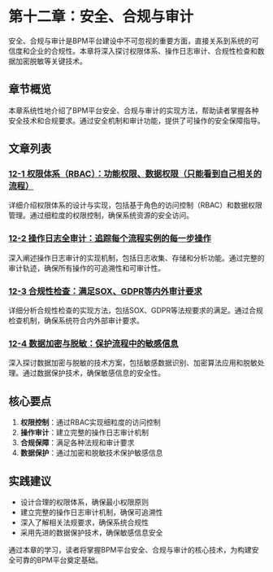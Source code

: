 # 第十二章：安全、合规与审计

安全、合规与审计是BPM平台建设中不可忽视的重要方面，直接关系到系统的可信度和企业的合规性。本章将深入探讨权限体系、操作日志审计、合规性检查和数据加密脱敏等关键技术。

## 章节概览

本章系统性地介绍了BPM平台安全、合规与审计的实现方法，帮助读者掌握各种安全技术和合规要求。通过安全机制和审计功能，提供了可操作的安全保障指导。

## 文章列表

### [12-1 权限体系（RBAC）：功能权限、数据权限（只能看到自己相关的流程）](1-12-1-permission-system-design.md)
详细介绍权限体系的设计与实现，包括基于角色的访问控制（RBAC）和数据权限管理。通过细粒度的权限控制，确保系统资源的安全访问。

### [12-2 操作日志全审计：追踪每个流程实例的每一步操作](1-12-2-operation-log-audit.md)
深入阐述操作日志审计的实现机制，包括日志收集、存储和分析功能。通过完整的审计轨迹，确保所有操作的可追溯性和可审计性。

### [12-3 合规性检查：满足SOX、GDPR等内外审计要求](1-12-3-compliance-check.md)
详细分析合规性检查的实现方法，包括SOX、GDPR等法规要求的满足。通过合规检查机制，确保系统符合内外部审计要求。

### [12-4 数据加密与脱敏：保护流程中的敏感信息](1-12-4-data-encryption-masking.md)
深入探讨数据加密与脱敏的技术方案，包括敏感数据识别、加密算法应用和脱敏处理。通过数据保护技术，确保敏感信息的安全性。

## 核心要点

1. **权限控制**：通过RBAC实现细粒度的访问控制
2. **操作审计**：建立完整的操作日志审计机制
3. **合规保障**：满足各种法规和审计要求
4. **数据保护**：通过加密和脱敏技术保护敏感信息

## 实践建议

- 设计合理的权限体系，确保最小权限原则
- 建立完整的操作日志审计机制，确保可追溯性
- 深入了解相关法规要求，确保系统合规性
- 采用先进的数据保护技术，确保敏感信息安全

通过本章的学习，读者将掌握BPM平台安全、合规与审计的核心技术，为构建安全可靠的BPM平台奠定基础。